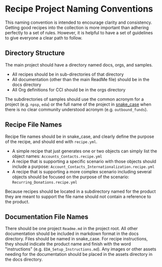 # Recipe Project Naming Conventions

This naming convention is intended to encourage clarity and consistency. Getting good recipes into the collection is more important than adhering perfectly to a set of rules. However, it is helpful to have a set of guidelines to give everyone a clear path to follow.

## Directory Structure

The main project should have a directory named docs, orgs, and samples.

- All recipes should be in sub-directories of that directory
- All documentation (other than the main ReadMe file) should be in the docs directory
- All Org definitions for CCI should be in the orgs directory

The subdirectories of samples should use the common acronym for a project (e.g. `npsp`, `eda`) or the full name of the project in [snake_case](https://en.wikipedia.org/wiki/Snake_case) when there is no clear community understood acronym (e.g. `outbound_funds`).

## Recipe File Names

Recipe file names should be in snake_case, and clearly define the purpose of the recipe, and should end with `recipe.yml`.

- A simple recipe that just generates one or two objects can simply list the object names: `Accounts_Contacts.recipe.yml`
- A recipe that is supporting a specific scenario with those objects should include a purpose: `Account_Contacts_Internationalization.recipe.yml`
- A recipe that is supporting a more complex scenario including several objects should be focused on the purpose of the scenario: `Recurring_Donations.recipe.yml`

Because recipes should be located in a subdirectory named for the product they are meant to support the file name should not contain a reference to the product.

## Documentation File Names

There should be one project `Readme.md` in the project root. All other documentation should be included in markdown format in the docs directory. Files should be named in snake_case. For recipe instructions, they should indicate the product name and finish with the word "instructions" (e.g. `EDA_Setup_Instructions.md`). Any images or other assets needing for the documentation should be placed in the assets directory in the docs directory.
